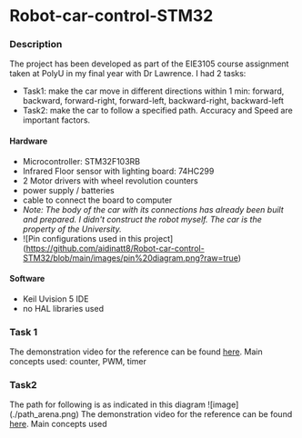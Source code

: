 # Robot-car-control-STM32

### Description
The project has been developed as part of the EIE3105 course assignment taken at PolyU in my final year with Dr Lawrence.
I had 2 tasks: 
- Task1: make the car move in different directions within 1 min: forward, backward, forward-right, forward-left, backward-right, backward-left
- Task2: make the car to follow a specified path. Accuracy and Speed are important factors. 

#### Hardware 
- Microcontroller: STM32F103RB 
- Infrared Floor sensor with lighting board: 74HC299
- 2 Motor drivers with wheel revolution counters 
- power supply / batteries 
- cable to connect the board to computer
- *Note: The body of the car with its connections has already been built and prepared. I didn't construct the robot myself. The car is the property of the University.*
- ![Pin configurations used in this project] (https://github.com/aidinatt8/Robot-car-control-STM32/blob/main/images/pin%20diagram.png?raw=true)

#### Software
- Keil Uvision 5 IDE 
- no HAL libraries used 

### Task 1
The demonstration video for the reference can be found [here](https://youtu.be/Gmcn4qOGeh0).
Main concepts used: counter, PWM, timer

### Task2
The path for following is as indicated in this diagram 
![image] (./path_arena.png)
The demonstration video for the reference can be found [here](https://youtu.be/g4ZNgE-4EPs).
Main concepts used 
